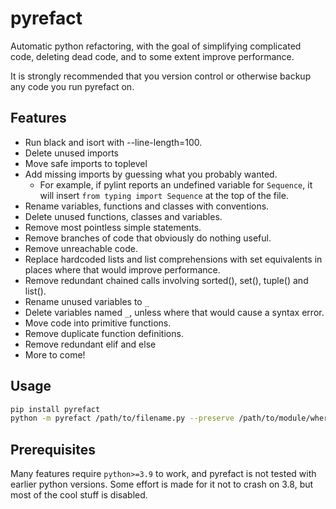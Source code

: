 # pyrefact
Automatic python refactoring, with the goal of simplifying complicated code, deleting dead code, and to some extent improve performance. 

It is strongly recommended that you version control or otherwise backup any code you run pyrefact on.

## Features

* Run black and isort with --line-length=100.
* Delete unused imports
* Move safe imports to toplevel
* Add missing imports by guessing what you probably wanted.
  * For example, if pylint reports an undefined variable for `Sequence`, it will insert `from typing import Sequence` at the top of the file.
* Rename variables, functions and classes with conventions.
* Delete unused functions, classes and variables.
* Remove most pointless simple statements.
* Remove branches of code that obviously do nothing useful.
* Remove unreachable code.
* Replace hardcoded lists and list comprehensions with set equivalents in places where that would improve performance.
* Remove redundant chained calls involving sorted(), set(), tuple() and list().
* Rename unused variables to `_`
* Delete variables named `_`, unless where that would cause a syntax error.
* Move code into primitive functions.
* Remove duplicate function definitions.
* Remove redundant elif and else
* More to come!

## Usage

```bash
pip install pyrefact
python -m pyrefact /path/to/filename.py --preserve /path/to/module/where/filename/is/used
```

## Prerequisites

Many features require `python>=3.9` to work, and pyrefact is not tested with earlier python versions. Some effort is made for it not to crash on 3.8, but most of the cool stuff is disabled.

